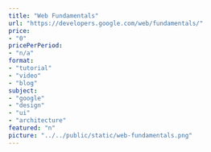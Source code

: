 ```yaml
---
title: "Web Fundamentals"
url: "https://developers.google.com/web/fundamentals/"
price: 
- "0"
pricePerPeriod: 
- "n/a"
format: 
- "tutorial"
- "video"
- "blog"
subject: 
- "google"
- "design"
- "ui"
- "architecture"
featured: "n"
picture: "../../public/static/web-fundamentals.png"
---
```

